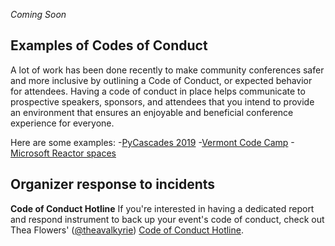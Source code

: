 *Coming Soon*

## Examples of Codes of Conduct
A lot of work has been done recently to make community conferences safer and more inclusive by outlining a Code of Conduct, or expected behavior for attendees. Having a code of conduct in place helps communicate to prospective speakers, sponsors, and attendees that you intend to provide an environment that ensures an enjoyable and beneficial conference experience for everyone. 

Here are some examples:
-[PyCascades 2019](https://2019.pycascades.com/code-of-conduct/)
-[Vermont Code Camp](https://www.vtcodecamp.org/conduct)
-[Microsoft Reactor spaces](https://developer.microsoft.com/en-us/reactor/CodeOfConduct)

## Organizer response to incidents
**Code of Conduct Hotline**
If you're interested in having a dedicated report and respond instrument to back up your event's code of conduct, check out Thea Flowers' ([@theavalkyrie](https://twitter.com/theavalkyrie/status/1102742648874459138)) [Code of Conduct Hotline](conducthotline.com). 
